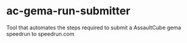 # ac-gema-run-submitter
Tool that automates the steps required to submit a AssaultCube gema speedrun to speedrun.com
